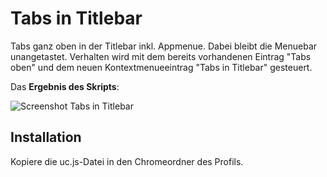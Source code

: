 # Tabs in Titlebar
Tabs ganz oben in der Titlebar inkl. Appmenue. Dabei bleibt die Menuebar unangetastet. 
Verhalten wird mit dem bereits vorhandenen Eintrag "Tabs oben" und dem neuen Kontextmenueeintrag "Tabs in Titlebar" gesteuert.

Das **Ergebnis des Skripts**:

![Screenshot Tabs in Titlebar](https://github.com/ardiman/userChrome.js/raw/master/tabsintitlebar/scr_tabsintitle.png)

## Installation
Kopiere die uc.js-Datei in den Chromeordner des Profils.

